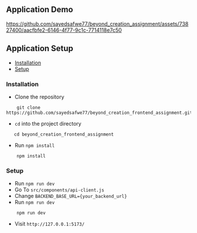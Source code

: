 ## Application Demo

https://github.com/sayedsafwe77/beyond_creation_assignment/assets/73827400/aacfbfe2-6146-4f77-9c1c-7714118e7c50

## Application Setup

- [Installation](#installation)
- [Setup](#setup)

<a name="installation"></a>

### Installation

- Clone the repository

```
    git clone https://github.com/sayedsafwe77/beyond_creation_frontend_assignment.git
```

- `cd` into the project directory

```
   cd beyond_creation_frontend_assignment
```

- Run `npm install`

```
    npm install
```

<a name="setup"></a>

### Setup

- Run `npm run dev`
- Go To `src/components/api-client.js`
- Change `BACKEND_BASE_URL={your_backend_url}`
- Run `npm run dev`

```
    npm run dev
```

- Visit `http://127.0.0.1:5173/`
